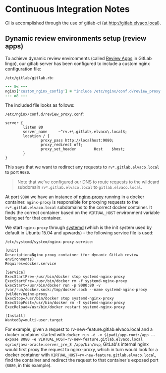 # Continuous Integration Notes
CI is accomplished through the use of gitlab-ci (at http://gitlab.elvaco.local).

## Dynamic review environments setup (review apps)
To achieve dynamic review environments (called [Review Apps](https://about.gitlab.com/features/review-apps/) in GitLab lingo), our gitlab server has been configured to include a custom nginx configuration file:


`/etc/gitlab/gitlab.rb:`
```ruby
--- 8< ---
nginx['custom_nginx_config'] = "include /etc/nginx/conf.d/review_proxy.conf;"
--- >8 ---
```

The included file looks as follows:

`/etc/nginx/conf.d/review_proxy.conf:`
```
server {
        listen 80
        server_name     ~^rv.+\.gitlab\.elvaco\.local$;
        location / {
                proxy_pass http://localhost:9080;
                proxy_redirect off;
                proxy_set_header        Host    $host;
        }
}
```

This says that we want to redirect any requests to `rv*.gitlab.elvaco.local` to port `9080`.

> Note that we've configured our DNS to route requests to the wildcard subdomain `rv*.gitlab.elvaco.local` to `gitlab.elvaco.local`.

At port `9080` we have an instance of [nginx-proxy](https://github.com/jwilder/nginx-proxy) running in a docker container. `nginx-proxy` is responsible for proxying requests to the `rv*.gitlab.elvaco.local` subdomains to the correct docker container. It finds the correct container based on the `VIRTUAL_HOST` environment variable being set for that container.

We start `nginx-proxy` through [systemd](https://www.freedesktop.org/wiki/Software/systemd/) (which is the init system used by default in Ubuntu 15.04 and upwards) - the following service file is used:

`/etc/systemd/system/nginx-proxy.service:`
```
[Unit]
Description=Nginx proxy container (for dynamic GitLab review environments)
Requires=docker.service

[Service]
ExecStartPre=-/usr/bin/docker stop systemd-nginx-proxy
ExecStartPre=-/usr/bin/docker rm -f systemd-nginx-proxy
ExecStart=/usr/bin/docker run -p 9080:80 -v /var/run/docker.sock:/tmp/docker.sock --name systemd-nginx-proxy jwilder/nginx-proxy
ExecStop=/usr/bin/docker stop systemd-nginx-proxy
ExecStopPost=/usr/bin/docker rm -f systemd-nginx-proxy
ExecReload=/usr/bin/docker restart systemd-nginx-proxy

[Install]
WantedBy=multi-user.target
```

For example, given a request to rv-new-feature.gitlab.elvaco.local and a docker container started with `docker run -d -v $(pwd)/app-root:/app --expose 8080 -e VIRTUAL_HOST=rv-new-feature.gitlab.elvaco.local sgrio/java-oracle:server_jre_8 /app/bin/mvp`, GitLab's internal nginx would first proxy the request to nginx-proxy, which in turn would look for a docker container with `VIRTUAL_HOST=rv-new-feature.gitlab.elvaco.local`, find the container and redirect the request to that container's exposed port (`8080`, in this example).
